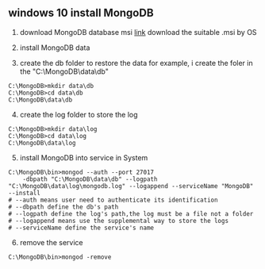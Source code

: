 ## windows 10 install MongoDB
1. download MongoDB database msi
[link](https://www.mongodb.org/downloads#production)
download the suitable .msi by OS

2. install MongoDB data

3. create the db folder to restore the data
for example, i create the foler in the "C:\MongoDB\data\db"
```shell
C:\MongoDB>mkdir data\db
C:\MongoDB>cd data\db
C:\MongoDB\data\db
```

4. create the log folder to store the log
```
C:\MongoDB>mkdir data\log
C:\MongoDB>cd data\log
C:\MongoDB\data\log
```

5. install MongoDB into service in System
```shell
C:\MongoDB\bin>mongod --auth --port 27017 
	-dbpath "C:\MongoDB\data\db" --logpath "C:\MongoDB\data\log\mongodb.log" --logappend --serviceName "MongoDB" --install
# --auth means user need to authenticate its identification
# --dbpath define the db's path
# --logpath define the log's path,the log must be a file not a folder
# --logappend means use the supplemental way to store the logs
# --serviceName define the service's name
```
6. remove the service 
```
C:\MongoDB\bin>mongod -remove